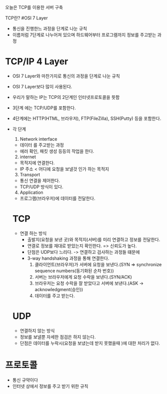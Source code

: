 오늘은 TCP를 이용한 서버 구축

TCP란?
#OSI 7 Layer

- 통신을 진행한느 과정을 단계로 나눈 규칙
- 이름처럼 7단계로 나누어져 있으며 하드웨어부터 프로그램까지 정보를 주고받는 과정

# TCP/IP 4 Layer

- OSI 7 Layer와 마찬가지로 통신의 과정을 단계로 나눈 규칙
- OSI 7 Layer보다 많이 사용된다.
- 우리가 말하는 IP는 TCP의 2단계인 인터넷프로토콜을 뜻함
- 3단계 에는 TCP/UDP를 포함한다.
- 4단계에는 HTTP(HTML, 브라우저), FTP(FileZilla), SSH(Putty) 등을 포함한다.
- 각 단계

  1. Network interface

  - 데이터 를 주고받는 과정
  - 에러 확인, 패킷 생성 등등의 작업을 한다.

  2. internet

  - 목적지에 연결한다.
  - IP 주소 < 어디에 요청을 보낼것 인가 하는 목적지

  3. Transport

  - 통신 연결을 제어한다.
  - TCP/UDP 방식이 있다.

  4. Application

  - 프로그램(브라우저)에 데이터를 전달한다.

  # TCP

  - 연결 하는 방식
    - 출발지(요청을 보낸 곳)와 목적지(서버)를 미리 연결하고 정보를 전달한다.
    - 연결로 정보를 재대로 받았는지 확인한다. => 신뢰도가 높다.
    - 단점은 UDP보다 느리다. -> 연결하고 검사하는 과정들 떄문에
    - 3-way handshaking 과정을 통해 연결한다.
      1. 클라이언트(브라우저)가 서버에 요청을 보낸다.(SYN => synchronize sequence numbers(동기화된 순차 번호))
      2. 서버는 브라우저에게 요청 수락을 보낸다.(SYN/ACK)
      3. 브라우저는 요청 수락을 잘 받았다고 서버에 보낸다.(ASK -> acknowledgment(승인))
      4. 데이터를 주고 받는다.

  # UDP

  - 연결하지 않는 방식
  - 정보를 보낼뿐 자세한 점검은 하지 않는다.
  - 단점은 데이터를 누락시(요청을 보냈는데 받지 못했을때 )에 대한 처리가 없다.

# 프로토콜

- 통신 규약이다
- 인터넷 상에서 정보를 주고 받기 위한 규칙
